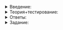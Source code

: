 <details>  
<summary>Введение:</summary>

<p>В прошлой теме вы тестировали код вручную и создавали модульные тесты. Это трудоёмкий процесс, который можно автоматизировать фреймворком.</p>

<p>Фреймворк для юнит-тестирования увеличивает скорость проверки кода, выдаёт диагностическую информацию и облегчает поддержку тестов в будущем. Его можно менять и переиспользовать.</p>

<p>Вы создадите собственный фреймворк и примените его для тестирования поисковой системы.</p>

</details>  

<details>  
<summary>Теория+тестирование:</summary>

# Создаём альтернативу assert

В предыдущей теме вы написали юнит-тесты, чтобы найти и исправить ошибки в решении задачи «Синонимы», программе «Автобусные остановки» и в своей поисковой системе.

Юнит-тесты были основаны на стандартном макросе  `assert`, который проверяет ожидания от работы кода. Рассмотрим преимущества и недостатки этого макроса.

### Преимущества

-   Макрос  `assert`  показывает, какая именно проверка не сработала в модульном тесте, сообщает название файла и номер строки. Это помогает найти и выяснить причину ошибки. Простейший пример:

```cpp
#include <cassert>

int Add(int x, int y) {
    return x * y;
}

int main() {
    assert(Add(2, 3) == 5);
}

```

При запуске программы  `assert`  «‎выстрелит»: аварийно прекратит её работу и выведет диагностическую информацию:

```
test.exe: test.cpp:8: int main(): Assertion `Add(2, 3) == 5' failed.

```

Макрос  `assert`  проверяет истинность условия, нарушение которого указывает на ошибку в логике программы или на противоречивость в её состоянии. Если условие ложное, программа завершает работу. А мы получаем диагностическую информацию о том, где код не прошёл тест.

На этом преимущества  `assert`  заканчиваются и начинаются недостатки.

### Недостатки

-   Диагностическая информация не содержит значений сравниваемых выражений. В примере выше не сработало условие  `Add(2, 3) == 5`. Но какое именно значение вернула функция  `Add`, мы не знаем. Чтобы выяснить это, приходится использовать отладчик.
-   Первый же «‎выстреливший»‎  `assert`  прекращает работу программы и не даёт узнать, как пройдут остальные проверки.
-   Макрос  `assert`  выводит диагностическую информацию в стандартный поток вывода, и она смешивается с выходными данными программы. Это может быть нежелательным.
-   Следующий недостаток разберём на примере:

```cpp
#define NDEBUG // Объявляем макрос NDEBUG
#include <cassert>

int Add(int x, int y) {
    return x * y; // Ошибка тут специально
}

int main() {
    assert(Add(2, 3) == 5); // Этот assert не сработает
}

```

Запустим программу и увидим, что макрос  `assert`  не сработал. Дело в том, что мы объявили макрос  `NDEBUG`  перед подключением файла  `cassert`. Определение макроса  `assert`  зависит от макроса  `NDEBUG`, который по умолчанию не объявлен в стандартной библиотеке. Если объявить  `NDEBUG`  перед подключением файла  `<cassert>`,  `assert`  не будет делать ничего. Это позволяет ограничить использование макроса  `assert`  отладочными версиями программы и отключить проверки в финальной сборке программы.

Тесты для C++ пишут, используя не только макрос  `assert`. Существуют целые фреймворки, такие как  [Google Test](https://github.com/google/googletest),  [Boost.Test](https://www.boost.org/doc/libs/1_74_0/libs/test/doc/html/index.html),  [Catch2](https://github.com/catchorg/Catch2). На практике для разработки тестов применяют фрейморк, а макрос  `assert`  оставляют, чтобы проверить инварианты в отладочных версиях программы. Вы увидите, как это работает, когда создадите собственный фреймворк на основе своих знаний С++.

Делать это вы начнёте прямо сейчас. При сравнении значений не видно, чему равен каждый из операндов, если  `assert`  «выстрелил». Устраним эту неприятность. Чтобы сравнивать значения разных типов, напишем функцию  `AssertEqual`:

```cpp
AssertEqual(Add(2, 3), 5);
AssertEqual(Sort(vector<int>{1, 4, 2}), vector<int>{1, 2, 4});

```

Если её аргументы будут неравны, хорошо бы увидеть в консоли значения аргументов:

```
Assertion failed: 6 != 5
Assertion failed: [1, 4, 2] != [1, 2, 4]

```

Для этого нужна функция, которая принимает два значения произвольного типа, сравнивает их и, если они оказались неравны, реагирует на это. Как это сделать в C++, вы уже знаете: создать шаблон функции. Напишем шаблон  `AssertEqual`:

```cpp
#include <cstdlib>
#include <iostream>
#include <string>

using namespace std;

template <typename T, typename U>
void AssertEqual(const T& t, const U& u) {
    if (t != u) {
        cout << "Assertion failed: "s << t << " != "s << u << endl;
        // Аварийно завершаем работу программы
        abort();
    }
}

int main() {
    string hello = "hello"s;
    AssertEqual(hello.length(), 5);

    // Эта проверка не сработает
    AssertEqual(2 + 2, 5);
}

```

Функция-шаблон здесь принимает два параметра некоторых типов  `T`  и  `U`. Если значения неравны, она выводит их в консоль и стандартной функцией  `abort`  аварийно завершает программу. Функция  `abort`  подключается заголовочным файлом  `<cstdlib>`.

Возникает логичный вопрос: почему шаблонная функция  `AssertEqual`  принимает аргументы не одного и того же типа, а различных. Ответ: так она удобнее в применении, особенно с целочисленными типами. Мы могли объявить функцию  `AssertEqual`  иначе:

```cpp
template <typename T>
void AssertEqual(const T& t, const T& u) {
    if (t != u) {
        cout << "Assertion failed: "s << t << " != "s << u << endl;
        // Аварийно завершаем работу программы
        abort();
    }
}

```

Тогда результат метода  `length()`, который относится к типу  `size_t`, сравнивался бы со значением 5, которое относится к типу  `int`. Программа не скомпилировалась бы. Компилятор не может определить, какой тип использовать в данной ситуации:

```cpp
string hello = "hello"s;
AssertEqual(hello.length(), 5);

```

То есть разные типы  `T`  и  `U`  в шаблоне  `AssertEqual`  оправданы.

Запустим программу и увидим, что вторая проверка не сработала. В консоль вывелись значения сравниваемых аргументов:

```
Assertion failed: 4 != 5

```

Теперь можем выводить значения аргументов функции  `AssertEqual`. Но макрос  `assert`  сообщал, какая именно проверка сработала, и где искать ошибку. Этой информации мы лишились. Не беда. В следующем уроке вы научитесь получать подробную диагностику и без  `assert`. А пока добавим в  `AssertEqual`  параметр  `hint`. Он содержит строку-подсказку, которая выводится в конце сообщения:

```cpp
template <typename T, typename U>
void AssertEqual(const T& t, const U& u, const string& hint) {
    if (t != u) {
        cout << "Assertion failed: "s << t << " != "s << u << "."s;
        if (!hint.empty()) {
            cout << " Hint: "s << hint;
        }
        cout << endl;
        abort();
    }
}

```

Теперь в тестах можем использовать подсказки, помогающие диагностировать проблему:

```cpp
int Add(int a, int b) {
    // Ошибка здесь специально, чтобы вы увидели вывод информации об ошибке
    return a + b + 1;
}

int main() {
    // Эта проверка не сработает
    AssertEqual(Add(2, 3), 5, "Add() must add its arguments"s);
} 

```

```
Assertion failed: 6 != 5. Hint: Add() must add its arguments

```

Посмотрим, как обстоит дело с проверкой булевых значений:

```cpp
int main() {
    // Ошибка в условии допущена намеренно, чтобы продемонстрировать работу AssertEqual
    AssertEqual(greeting.empty(), true, "Greeting must be non-empty"s);
}

```

Запустим программу и увидим сообщение:

```
Assertion failed: 0 != 1. Hint: Greeting must be non-empty

```

По умолчанию значения  `true`  и  `false`  выводятся в поток как единица и ноль. Чтобы заменить их при выводе на более привычные значения, применим  `boolalpha`. Он подключается директивой  `#include <iomanip>`. Отменяется такой режим манипулятором  `noboolalpha`.

```cpp
#include <cstdlib>
#include <iomanip>  // Подключаем, чтобы использовать манипулятор boolalpha
#include <iostream>
#include <string>

using namespace std;

template <typename T, typename U>
void AssertEqual(const T& t, const U& u, const string& hint) {
    if (t != u) {
        // Включаем режим вывода значений типа bool в виде true и false
****        cout << boolalpha;
        cout << "Assertion failed: "s << t << " != "s << u << "."s;
        if (!hint.empty()) {
            cout << " Hint: "s << hint;
        }
        cout << endl;
        abort();
    }
}

int main() {
    const string greeting = "Hello"s;
    // Ошибка в условии специально, чтобы вы увидели работу AssertEqual
    AssertEqual(greeting.empty(), true, "Greeting must be non-empty"s);
}

```

Логические выражения стали выводиться так:

```
Assertion failed: false != true. Hint: Greeting must be non-empty

```

Проверять булевые значений функцией  `AssertEqual`  допустимо. Но это слишком длинный способ по сравнению с оригинальным макросом  `assert`, который позволяет написать просто  `assert(!greeting.empty());`. Чтобы устранить многословность, нужно реализовать функцию  `Assert`  с аналогичным функционалом. Вы сделаете это, когда будете выполнять задания.

Мы рассмотрели преимущества и недостатки макроса  `assert`, нашли ему замену и создали основу фреймворка юнит-тестирования. В следующих уроках вы разовьёте и улучшите свой фреймворк.

----------

В чём недостатки этой реализации шаблона  `AssertEqual`? Выберите несколько вариантов ответа.

```cpp
template <typename T>
void AssertEqual(const T& first, const T& second) {
    if (first != second) {
        cout << "Assertion failed: "s << first << " != "s << second << endl;
        abort();
    }
}

```

-   Аргументы принимаются по значению, хотя в этом нет необходимости.
    
-   Аргументы  `first`  и  `second`  здесь обязаны быть одного типа.
    
-   Эта реализация не сообщает значения аргументов, если они оказались неравны.
    
-   Эта реализация не помогает понять, какой именно  `assert`  сработал.

</details>  

<details>  
<summary>Ответы:</summary>

# Ответы на задания

----------

В чём недостатки этой реализации шаблона  `AssertEqual`? Выберите несколько вариантов ответа.

```cpp
template <typename T>
void AssertEqual(const T& first, const T& second) {
    if (first != second) {
        cout << "Assertion failed: "s << first << " != "s << second << endl;
        abort();
    }
}

```

-   **(-)**  Аргументы принимаются по значению, хотя в этом нет необходимости.
    
    -   Посмотрите внимательно, как принимаются аргументы  `first`  и  `second`.
-   **(+)**  Аргументы  `first`  и  `second`  здесь обязаны быть одного типа.
    
    -   Это недостаток, так как при сравнении целочисленных значений разных типов произойдёт ошибка компиляции.
-   **(-)**  Эта реализация не сообщает значения аргументов, если они оказались неравны.
    
    -   Внимательно посмотрите, что случится, если аргументы  `first`  и  `second`  неравны.
-   **(+)**  Эта реализация не помогает понять, какой именно  `assert`  сработал.
    
    -   Да, чтобы понимать, какой  `assert`  сработал, потребовалось добавить параметр  `hint`.

</details>  

<details>  
<summary>Задание:</summary>

## Задание

Разработайте функцию  `Assert`, проверяющую значение на равенство  `true`. Если значение равно  `false`, пусть выводится сообщение  `Assertion failed.`, а программа аварийно прекращает работу. Для завершения работы примените функцию  `abort`. При непустом значении параметра  `hint`  дополнительно должен выводиться текст подсказки. Так, заготовка кода должна выводить сообщение:

```
Assertion failed. Hint: Greeting must be non-empty

```

### Подсказка

Реализуйте  `Assert`  аналогично функции  `AssertEqual`.

</details>  
